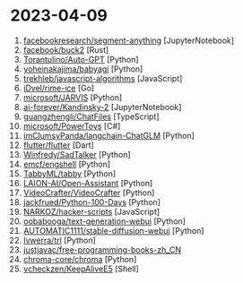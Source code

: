 # 2023-04-09

1. [facebookresearch/segment-anything](https://github.com/facebookresearch/segment-anything "The repository provides code for running inference with the SegmentAnything Model (SAM), links for downloading the trained model checkpoints, and example notebooks that show how to use the model.") [JupyterNotebook]
2. [facebook/buck2](https://github.com/facebook/buck2 "Build system, successor to Buck") [Rust]
3. [Torantulino/Auto-GPT](https://github.com/Torantulino/Auto-GPT "An experimental open-source attempt to make GPT-4 fully autonomous.") [Python]
4. [yoheinakajima/babyagi](https://github.com/yoheinakajima/babyagi "") [Python]
5. [trekhleb/javascript-algorithms](https://github.com/trekhleb/javascript-algorithms "📝 Algorithms and data structures implemented in JavaScript with explanations and links to further readings") [JavaScript]
6. [iDvel/rime-ice](https://github.com/iDvel/rime-ice "Rime 配置：雾凇拼音 | 长期维护的简体词库") [Go]
7. [microsoft/JARVIS](https://github.com/microsoft/JARVIS "JARVIS, a system to connect LLMs with ML community. Paper: https://arxiv.org/pdf/2303.17580.pdf") [Python]
8. [ai-forever/Kandinsky-2](https://github.com/ai-forever/Kandinsky-2 "Kandinsky 2 — multilingual text2image latent diffusion model") [JupyterNotebook]
9. [guangzhengli/ChatFiles](https://github.com/guangzhengli/ChatFiles "Have a conversation with files ｜与你的文件对话") [TypeScript]
10. [microsoft/PowerToys](https://github.com/microsoft/PowerToys "Windows system utilities to maximize productivity") [C#]
11. [imClumsyPanda/langchain-ChatGLM](https://github.com/imClumsyPanda/langchain-ChatGLM "langchain-ChatGLM, local knowledge based ChatGLM with langchain ｜ 基于本地知识的 ChatGLM") [Python]
12. [flutter/flutter](https://github.com/flutter/flutter "Flutter makes it easy and fast to build beautiful apps for mobile and beyond") [Dart]
13. [Winfredy/SadTalker](https://github.com/Winfredy/SadTalker "（CVPR 2023）SadTalker：Learning Realistic 3D Motion Coefficients for Stylized Audio-Driven Single Image Talking Face Animation") [Python]
14. [emcf/engshell](https://github.com/emcf/engshell "An English-language shell for any OS, powered by LLMs") [Python]
15. [TabbyML/tabby](https://github.com/TabbyML/tabby "Self-hosted AI coding assistant") [Python]
16. [LAION-AI/Open-Assistant](https://github.com/LAION-AI/Open-Assistant "OpenAssistant is a chat-based assistant that understands tasks, can interact with third-party systems, and retrieve information dynamically to do so.") [Python]
17. [VideoCrafter/VideoCrafter](https://github.com/VideoCrafter/VideoCrafter "A Toolkit for Text-to-Video Generation and Editing") [Python]
18. [jackfrued/Python-100-Days](https://github.com/jackfrued/Python-100-Days "Python - 100天从新手到大师") [Python]
19. [NARKOZ/hacker-scripts](https://github.com/NARKOZ/hacker-scripts "Based on a true story") [JavaScript]
20. [oobabooga/text-generation-webui](https://github.com/oobabooga/text-generation-webui "A gradio web UI for running Large Language Models like LLaMA, llama.cpp, GPT-J, Pythia, OPT, and GALACTICA.") [Python]
21. [AUTOMATIC1111/stable-diffusion-webui](https://github.com/AUTOMATIC1111/stable-diffusion-webui "Stable Diffusion web UI") [Python]
22. [lvwerra/trl](https://github.com/lvwerra/trl "Train transformer language models with reinforcement learning.") [Python]
23. [justjavac/free-programming-books-zh_CN](https://github.com/justjavac/free-programming-books-zh_CN "📚 免费的计算机编程类中文书籍，欢迎投稿") 
24. [chroma-core/chroma](https://github.com/chroma-core/chroma "the open source embedding database") [Python]
25. [vcheckzen/KeepAliveE5](https://github.com/vcheckzen/KeepAliveE5 "") [Shell]
